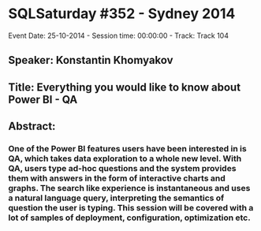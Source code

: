 # SQLSaturday #352 - Sydney 2014
Event Date: 25-10-2014 - Session time: 00:00:00 - Track: Track 104
## Speaker: Konstantin Khomyakov
## Title: Everything you would like to know about Power BI - QA
## Abstract:
### One of the Power BI features users have been interested in is QA, which takes data exploration to a whole new level. With QA, users type ad-hoc questions and the system provides them with answers in the form of interactive charts and graphs.  The search like experience is instantaneous and uses a natural language query, interpreting the semantics of question the user is typing. This session will be covered with a lot of samples of deployment, configuration, optimization etc.
